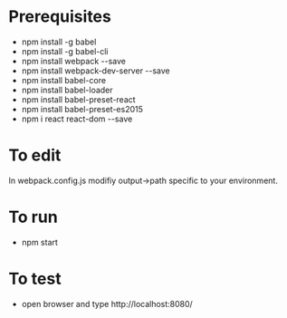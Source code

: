 # Prerequisites
* npm install -g babel
* npm install -g babel-cli
* npm install webpack --save
* npm install webpack-dev-server --save
* npm install babel-core
* npm install babel-loader
* npm install babel-preset-react
* npm install babel-preset-es2015
* npm i react react-dom --save

# To edit
In webpack.config.js modifiy output->path specific to your environment.

# To run
* npm start

# To test
* open browser and type http://localhost:8080/
